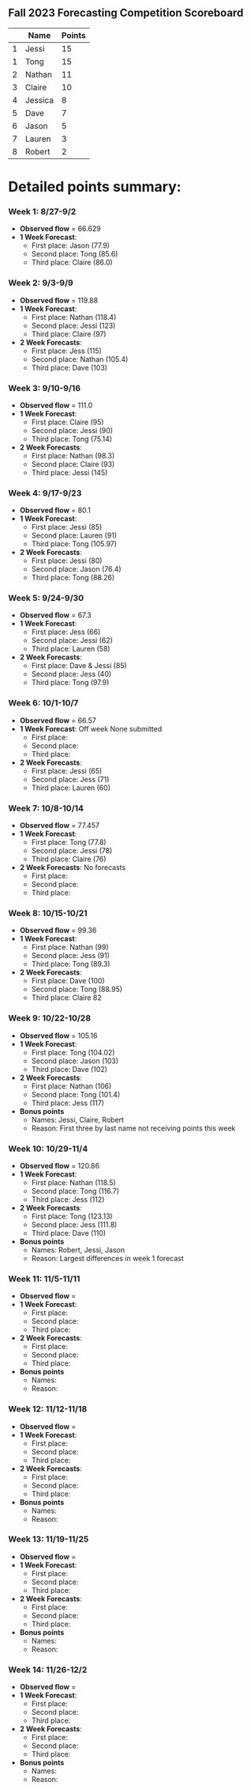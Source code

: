 <a name="Scoreboard"></a>
## Fall 2023 Forecasting Competition Scoreboard

|      | Name    | Points    |
|:-----|---------|---------  |
|  1   |  Jessi    |  15     |
|  1   |  Tong    |  15    |
|  2   |  Nathan   |  11    |
|  3   |  Claire    |  10     |
|  4   |  Jessica     |  8     |
|  5   |  Dave     |  7    |
|  6   |  Jason   | 5     |
|  7   |  Lauren     |  3     |
|  8   |  Robert   |  2     |



# Detailed points summary:
### Week 1: 8/27-9/2
- **Observed flow** = 66.629
- **1 Week Forecast**:
  - First place: Jason (77.9)
  - Second place:  Tong (85.6)
  - Third place:  Claire (86.0)

### Week 2: 9/3-9/9
- **Observed flow** = 119.88
- **1 Week Forecast**:
  - First place: Nathan (118.4)
  - Second place: Jessi (123)
  - Third place: Claire (97)
- **2 Week Forecasts**:
  - First place: Jess (115)
  - Second place: Nathan (105.4)
  - Third place: Dave (103)


### Week 3: 9/10-9/16
- **Observed flow** = 111.0
- **1 Week Forecast**:
  - First place: Claire (95)
  - Second place: Jessi (90)
  - Third place:  Tong (75.14)
- **2 Week Forecasts**:
  - First place: Nathan (98.3)
  - Second place: Claire (93)
  - Third place: Jessi (145)


### Week 4: 9/17-9/23
- **Observed flow** = 80.1
- **1 Week Forecast**:
  - First place: Jessi (85)
  - Second place: Lauren (91)
  - Third place: Tong (105.97)
- **2 Week Forecasts**:
  - First place: Jessi (80)
  - Second place: Jason (76.4)
  - Third place: Tong (88.26)


### Week 5: 9/24-9/30
- **Observed flow** = 67.3 
- **1 Week Forecast**:
  - First place:  Jess (66)
  - Second place: Jessi (62)
  - Third place:  Lauren (58)
- **2 Week Forecasts**:
  - First place: Dave & Jessi (85)
  - Second place:  Jess (40)
  - Third place: Tong (97.9)


### Week 6: 10/1-10/7
- **Observed flow** = 66.57
- **1 Week Forecast**: Off week None submitted
  - First place: 
  - Second place: 
  - Third place: 
- **2 Week Forecasts**:
  - First place: Jessi (65)
  - Second place: Jess (71)
  - Third place: Lauren (60)


### Week 7: 10/8-10/14
- **Observed flow** = 77.457
- **1 Week Forecast**:
  - First place: Tong (77.8)
  - Second place: Jessi (78)
  - Third place: Claire (76)
- **2 Week Forecasts**: No forecasts
  - First place: 
  - Second place:
  - Third place: 


### Week 8: 10/15-10/21
- **Observed flow** = 99.36
- **1 Week Forecast**:
  - First place: Nathan (99)
  - Second place: Jess (91)
  - Third place: Tong (89.3)
- **2 Week Forecasts**:
  - First place:  Dave (100)
  - Second place: Tong (88.95)
  - Third place: Claire 82


### Week 9: 10/22-10/28
- **Observed flow** =  105.16
- **1 Week Forecast**:
  - First place: Tong (104.02)
  - Second place: Jason (103)
  - Third place: Dave (102)
- **2 Week Forecasts**:
  - First place:  Nathan (106)
  - Second place: Tong (101.4)
  - Third place: Jess (117)
- **Bonus points**
  - Names: Jessi, Claire, Robert
  - Reason: First three by last name not receiving points this week

### Week 10: 10/29-11/4
- **Observed flow** = 120.86
- **1 Week Forecast**:
  - First place: Nathan (118.5)
  - Second place: Tong (116.7)
  - Third place: Jess (112)
- **2 Week Forecasts**:
  - First place: Tong (123.13)
  - Second place: Jess (111.8)
  - Third place: Dave (110)
- **Bonus points**
  - Names: Robert, Jessi, Jason
  - Reason: Largest differences in week 1 forecast

### Week 11: 11/5-11/11
- **Observed flow** = 
- **1 Week Forecast**:
  - First place: 
  - Second place: 
  - Third place: 
- **2 Week Forecasts**:
  - First place: 
  - Second place: 
  - Third place: 
- **Bonus points**
  - Names: 
  - Reason:

### Week 12: 11/12-11/18
- **Observed flow** = 
- **1 Week Forecast**:
  - First place: 
  - Second place: 
  - Third place: 
- **2 Week Forecasts**:
  - First place: 
  - Second place: 
  - Third place: 
- **Bonus points**
  - Names: 
  - Reason:

### Week 13: 11/19-11/25
- **Observed flow** = 
- **1 Week Forecast**:
  - First place: 
  - Second place: 
  - Third place: 
- **2 Week Forecasts**:
  - First place: 
  - Second place: 
  - Third place: 
- **Bonus points**
  - Names: 
  - Reason:

### Week 14: 11/26-12/2
- **Observed flow** = 
- **1 Week Forecast**:
  - First place: 
  - Second place: 
  - Third place: 
- **2 Week Forecasts**:
  - First place: 
  - Second place: 
  - Third place: 
- **Bonus points**
  - Names: 
  - Reason:


